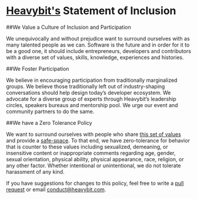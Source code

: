 <a href="http://heavybit.com">Heavybit's</a> Statement of Inclusion
=======

##We Value a Culture of Inclusion and Participation
<p>We unequivocally and without prejudice want to surround ourselves with as many talented people as we can.  Software is the future and in order for it to be a good one, it should include entrepreneurs, developers and contributors with a diverse set of values, skills, knowledge, experiences and histories.</p>

##We Foster Participation
<p>We believe in encouraging participation from traditionally marginalized groups. We believe those traditionally left out of industry-shaping conversations should help design today’s developer ecosystem.  We advocate for a diverse group of experts through Heavybit’s leadership circles, speakers bureaus and mentorship pool.  We urge our event and community partners to do the same. </p>

##We have a Zero Tolerance Policy
<p>We want to surround ourselves with people who share <a href="http://geekfeminism.wikia.com/wiki/Conference_anti-harassment/Policy">this set of values</a> and provide a <a href="http://en.wikipedia.org/wiki/Safe-space">safe-space</a>.  To that end, we have zero-tolerance for behavior that is counter to these values including sexualized, demeaning, or insensitive content or inappropriate comments regarding age, gender, sexual orientation, physical ability, physical appearance, race, religion, or any other factor. Whether intentional or unintentional, we do not tolerate harassment of any kind.</p>
<p>If you have suggestions for changes to this policy, feel free to write a <a href="https://github.com/heavybit/conduct">pull request</a> or email <a href="mailto:conduct@heavybit.com">conduct@heavybit.com</a>.</p>

